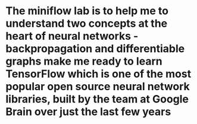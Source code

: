 # The miniflow lab is to help me to understand two concepts at the heart of neural networks - backpropagation and differentiable graphs make me ready to learn TensorFlow which is one of the most popular open source neural network libraries, built by the team at Google Brain over just the last few years
